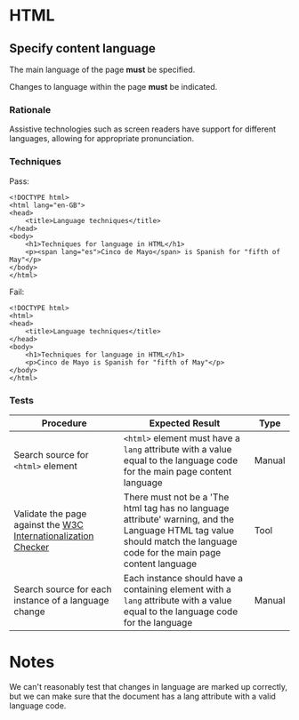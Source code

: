 # HTML

## Specify content language

The main language of the page **must** be specified.

Changes to language within the page **must** be indicated.

### Rationale

Assistive technologies such as screen readers have support for different languages, allowing for appropriate pronunciation.

### Techniques

Pass:

	<!DOCTYPE html>
	<html lang="en-GB">
	<head>
		<title>Language techniques</title>
	</head>
	<body>
		<h1>Techniques for language in HTML</h1>
		<p><span lang="es">Cinco de Mayo</span> is Spanish for "fifth of May"</p>
	</body>
	</html>

Fail:

	<!DOCTYPE html>
	<html>
	<head>
		<title>Language techniques</title>
	</head>
	<body>
		<h1>Techniques for language in HTML</h1>
		<p>Cinco de Mayo is Spanish for "fifth of May"</p>
	</body>
	</html>

### Tests

| Procedure | Expected Result | Type | 
| --------- | --------------- | ---- |
| Search source for `<html>` element | `<html>` element must have a `lang` attribute with a value equal to the language code for the main page content language | Manual |
| Validate the page against the [W3C Internationalization Checker](http://validator.w3.org/i18n-checker/) | There must not be a 'The html tag has no language attribute' warning, and the Language HTML tag value should match the language code for the main page content language | Tool |
| Search source for each instance of a language change | Each instance should have a containing element with a `lang` attribute with a value equal to the language code for the language | Manual |

# Notes

We can't reasonably test that changes in language are marked up correctly, but we can make sure that the document has a lang attribute with a valid language code.